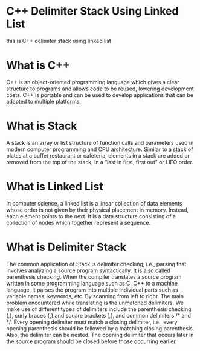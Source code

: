 # C++ Delimiter Stack Using Linked List
this is C++ delimiter stack using linked list

# What is C++
C++ is an object-oriented programming language which gives a clear structure to programs and allows code to be reused, lowering development costs. C++ is portable and can be used to develop applications that can be adapted to multiple platforms.

# What is Stack
A stack is an array or list structure of function calls and parameters used in modern computer programming and CPU architecture. Similar to a stack of plates at a buffet restaurant or cafeteria, elements in a stack are added or removed from the top of the stack, in a “last in first, first out” or LIFO order.

# What is Linked List
In computer science, a linked list is a linear collection of data elements whose order is not given by their physical placement in memory. Instead, each element points to the next. It is a data structure consisting of a collection of nodes which together represent a sequence.

# What is Delimiter Stack
The common application of Stack is delimiter checking, i.e., parsing that involves analyzing a source program syntactically. It is also called parenthesis checking. When the compiler translates a source program written in some programming language such as C, C++ to a machine language, it parses the program into multiple individual parts such as variable names, keywords, etc. By scanning from left to right. The main problem encountered while translating is the unmatched delimiters. We make use of different types of delimiters include the parenthesis checking (,), curly braces {,} and square brackets [,], and common delimiters /* and */. Every opening delimiter must match a closing delimiter, i.e., every opening parenthesis should be followed by a matching closing parenthesis. Also, the delimiter can be nested. The opening delimiter that occurs later in the source program should be closed before those occurring earlier.
